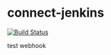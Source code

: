 # connect-jenkins
[![Build Status](http://ec2-47-128-231-43.ap-southeast-1.compute.amazonaws.com/buildStatus/icon?job=connect-jenkins)](http://ec2-47-128-231-43.ap-southeast-1.compute.amazonaws.com/job/connect-jenkins/)

test webhook
